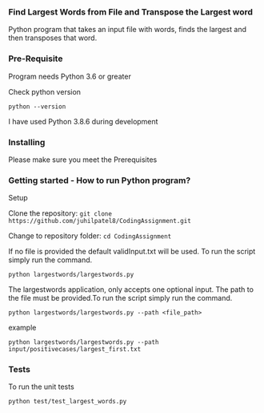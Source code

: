 ### Find Largest Words from File and Transpose the Largest word

Python program that takes an input file with words, finds the largest and then transposes that word.


### Pre-Requisite

Program needs Python 3.6 or greater

Check python version 

`python --version`

I have used Python 3.8.6 during development

### Installing

Please make sure you meet the Prerequisites

### Getting started - How to run Python program?

Setup

Clone the repository: `git clone https://github.com/juhilpatel8/CodingAssignment.git`

Change to repository folder: `cd CodingAssignment`

If no file is provided the default validInput.txt will be used. To run the script simply run the command.

`python largestwords/largestwords.py`

The largestwords application, only accepts one optional input. The path to the file must be provided.To run the script simply run the command.

`python largestwords/largestwords.py --path <file_path>`

example

`python largestwords/largestwords.py --path input/positivecases/largest_first.txt `

### Tests

To run the unit tests

`python test/test_largest_words.py`
